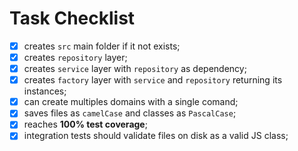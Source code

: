 # Task Checklist

- [x] creates `src` main folder if it not exists;
- [x] creates `repository` layer;
- [x] creates `service` layer with `repository` as dependency;
- [x] creates `factory` layer with `service` and `repository` returning its instances;
- [x] can create multiples domains with a single comand;
- [x] saves files as `camelCase` and classes as `PascalCase`;
- [x] reaches **100% test coverage**;
- [x] integration tests should validate files on disk as a valid JS class;